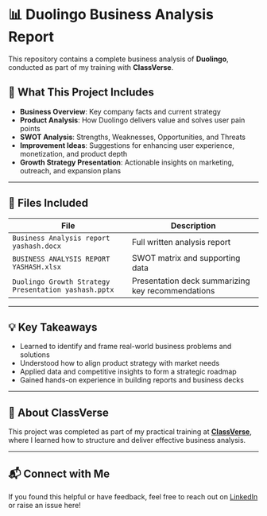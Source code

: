 # 📊 Duolingo Business Analysis Report

This repository contains a complete business analysis of **Duolingo**, conducted as part of my training with **ClassVerse**.

## 🧠 What This Project Includes
- **Business Overview**: Key company facts and current strategy
- **Product Analysis**: How Duolingo delivers value and solves user pain points
- **SWOT Analysis**: Strengths, Weaknesses, Opportunities, and Threats
- **Improvement Ideas**: Suggestions for enhancing user experience, monetization, and product depth
- **Growth Strategy Presentation**: Actionable insights on marketing, outreach, and expansion plans

---

## 📁 Files Included
| File | Description |
|------|-------------|
| `Business Analysis report yashash.docx` | Full written analysis report |
| `BUSINESS ANALYSIS REPORT YASHASH.xlsx` | SWOT matrix and supporting data |
| `Duolingo Growth Strategy Presentation yashash.pptx` | Presentation deck summarizing key recommendations |

---

## 💡 Key Takeaways
- Learned to identify and frame real-world business problems and solutions
- Understood how to align product strategy with market needs
- Applied data and competitive insights to form a strategic roadmap
- Gained hands-on experience in building reports and business decks

---

## 🔗 About ClassVerse
This project was completed as part of my practical training at **[ClassVerse](https://www.class-verse.com/)**, where I learned how to structure and deliver effective business analysis.

---

## 📬 Connect with Me
If you found this helpful or have feedback, feel free to reach out on [LinkedIn](https://www.linkedin.com/in/YOUR-LINKEDIN-USERNAME) or raise an issue here!

